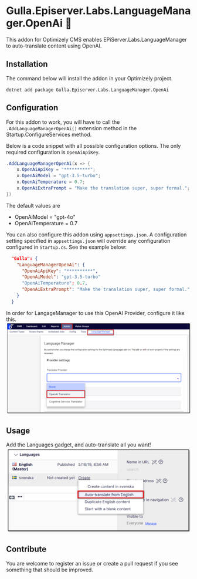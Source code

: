 # Gulla.Episerver.Labs.LanguageManager.OpenAi 🤖

This addon for Optimizely CMS enables EPiServer.Labs.LanguageManager to auto-translate content using OpenAI.

## Installation

The command below will install the addon in your Optimizely project.

```
dotnet add package Gulla.Episerver.Labs.LanguageManager.OpenAi
```

## Configuration

For this addon to work, you will have to call the `.AddLanguageManagerOpenAi()` extension method in the Startup.ConfigureServices method.

Below is a code snippet with all possible configuration options. The only required configuration is `OpenAiApiKey`.

```csharp
.AddLanguageManagerOpenAi(x => {
    x.OpenAiApiKey = "**********";
    x.OpenAiModel = "gpt-3.5-turbo";
    x.OpenAiTemperature = 0.7;
    x.OpenAiExtraPrompt = "Make the translation super, super formal.";
})
```

The default values are

-   OpenAiModel = "gpt-4o"
-   OpenAiTemperature = 0.7

You can also configure this addon using `appsettings.json`. A configuration setting specified in `appsettings.json` will override any configuration configured in `Startup.cs`. See the example below:

```JSON
  "Gulla": {
    "LanguageManagerOpenAi": {
      "OpenAiApiKey": "**********",
      "OpenAiModel": "gpt-3.5-turbo"
      "OpenAiTemperature": 0.7,
      "OpenAiExtraPrompt": "Make the translation super, super formal.",
    }
  }
```

In order for LangageManager to use this OpenAI Provider, configure it like this.
![Configure translator provider](img/translator-provider.png)

## Usage

Add the Languages gadget, and auto-translate all you want!
![Auto-translate](img/auto-translate.png)

## Contribute

You are welcome to register an issue or create a pull request if you see something that should be improved.
